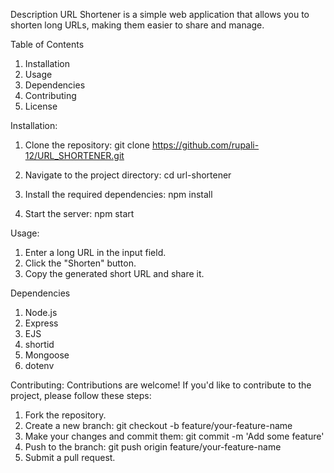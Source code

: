 Description
URL Shortener is a simple web application that allows you to shorten long URLs, making them easier to share and manage.


Table of Contents

1. Installation
2. Usage
3. Dependencies
4. Contributing
5. License

Installation:

1. Clone the repository:
   git clone https://github.com/rupali-12/URL_SHORTENER.git

2. Navigate to the project directory:
   cd url-shortener

3. Install the required dependencies:
   npm install

4. Start the server:
   npm start

Usage:

1. Enter a long URL in the input field.
2. Click the "Shorten" button.
3. Copy the generated short URL and share it.

Dependencies

1. Node.js
2. Express
3. EJS
4. shortid
5. Mongoose
6. dotenv

Contributing:
Contributions are welcome! If you'd like to contribute to the project, please follow these steps:

1. Fork the repository.
2. Create a new branch: git checkout -b feature/your-feature-name
3. Make your changes and commit them: git commit -m 'Add some feature'
4. Push to the branch: git push origin feature/your-feature-name
5. Submit a pull request.
